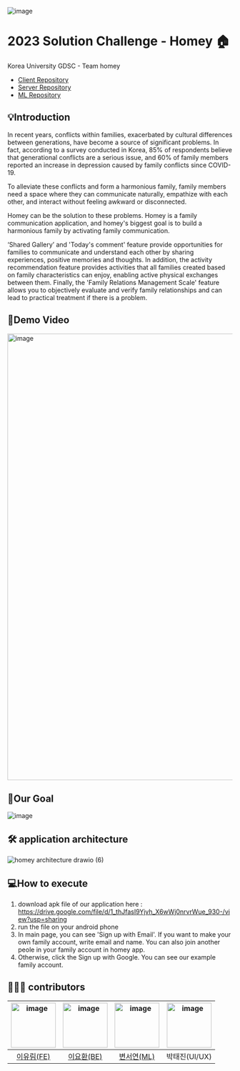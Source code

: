 ![image](https://user-images.githubusercontent.com/91039622/228971403-56b275bc-f13f-4b0c-9732-cc0b9a88c83d.png)

# 2023 Solution Challenge - Homey 🏠
Korea University GDSC - Team homey
- [Client Repository](https://github.com/Team-Homey/homey_client)
- [Server Repository](https://github.com/Team-Homey/homey_server)
- [ML Repository](https://github.com/Team-Homey/ml)
## 💡Introduction

In recent years, conflicts within families, exacerbated by cultural differences between generations, have become a source of significant problems. In fact, according to a survey conducted in Korea, 85% of respondents believe that generational conflicts are a serious issue, and 60% of family members reported an increase in depression caused by family conflicts since COVID-19.

To alleviate these conflicts and form a harmonious family, family members need a space where they can communicate naturally, empathize with each other, and interact without feeling awkward or disconnected.

Homey can be the solution to these problems. Homey is a family communication application, and homey's biggest goal is to build a harmonious family by activating family communication.

‘Shared Gallery’ and 'Today's comment' feature provide opportunities for families to communicate and understand each other by sharing experiences, positive memories and thoughts. In addition, the activity recommendation feature provides activities that all families created based on family characteristics can enjoy, enabling active physical exchanges between them. Finally, the 'Family Relations Management Scale' feature allows you to objectively evaluate and verify family relationships and can lead to practical treatment if there is a problem.

## 🍯Demo Video
[<img width="1000" alt="image" src="https://user-images.githubusercontent.com/91039622/229774078-6bf877d8-611a-41c1-ac16-db50a3930cb2.png">](https://youtu.be/1yvlLnfoo54)

## 🎯Our Goal
![image](https://user-images.githubusercontent.com/91039622/228969279-03c07606-7109-473e-9db8-c851cfc84b48.png)



## 🛠 application architecture
![homey architecture drawio (6)](https://user-images.githubusercontent.com/91039622/228959545-20f721b6-ea8a-405b-976c-40055b6e7dce.png)

## 💻How to execute

1. download apk file of our application here : https://drive.google.com/file/d/1_thJfasI9Yjvh_X6wWj0nrvrWue_930-/view?usp=sharing
2. run the file on your android phone
3. In main page, you can see 'Sign up with Email'. 
   If you want to make your own family account, write email and name.
   You can also join another peole in your family account in homey app.
4. Otherwise, click the Sign up with Google.
   You can see our example family account.

## 👩🏼‍💻 contributors
|<img width="100" alt="image" src="https://user-images.githubusercontent.com/91039622/228966941-be6efa5b-1b6f-4789-8651-d574c0854979.png">|<img width="100" alt="image" src="https://user-images.githubusercontent.com/91039622/228966580-03cb0772-fc4f-49b9-9d6b-471232d17d8d.png">|<img width="100" alt="image" src="https://user-images.githubusercontent.com/91039622/228966769-fd1dcaf3-09d4-4302-87e0-c7c85dbbe89d.png">|<img width="100" alt="image" src="https://user-images.githubusercontent.com/91039622/228966397-aaee84ff-2d44-4503-9b3f-75b84a302a10.png">|
|:---:|:---:|:---:|:---:|
|[이유림(FE)](https://github.com/yurimn)|[이요환(BE)](https://github.com/bumstead-bumstead)|[변서연(ML)](https://github.com/seooyxx)|박태진(UI/UX)|

<!--

**Here are some ideas to get you started:**

🙋‍♀️ A short introduction - what is your organization all about?
🌈 Contribution guidelines - how can the community get involved?
👩‍💻 Useful resources - where can the community find your docs? Is there anything else the community should know?
🍿 Fun facts - what does your team eat for breakfast?
🧙 Remember, you can do mighty things with the power of [Markdown](https://docs.github.com/github/writing-on-github/getting-started-with-writing-and-formatting-on-github/basic-writing-and-formatting-syntax)

## 🍯🐝🎯💡🛠💻📱👩🏻‍💻✨
-

-->
